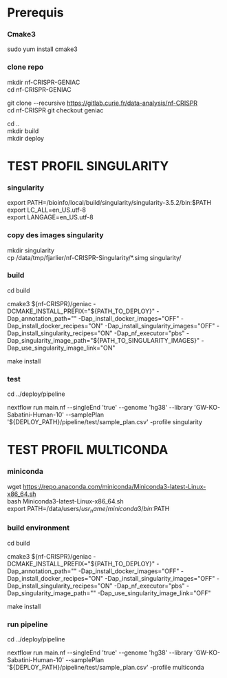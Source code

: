 # Prerequis


### Cmake3
sudo yum install cmake3

### clone repo 
mkdir nf-CRISPR-GENIAC  
cd nf-CRISPR-GENIAC  

git clone --recursive https://gitlab.curie.fr/data-analysis/nf-CRISPR  
cd nf-CRISPR
git checkout geniac  

cd ..  
mkdir build  
mkdir deploy  

#   TEST PROFIL SINGULARITY
 

### singularity
export PATH=/bioinfo/local/build/singularity/singularity-3.5.2/bin:$PATH  
export LC_ALL=en_US.utf-8  
export LANGAGE=en_US.utf-8  

### copy des images singularity  
mkdir singularity  
cp /data/tmp/fjarlier/nf-CRISPR-Singularity/*.simg singularity/  

### build 

cd build  

cmake3 ${nf-CRISPR}/geniac -DCMAKE_INSTALL_PREFIX="${PATH_TO_DEPLOY}" -Dap_annotation_path="" -Dap_install_docker_images="OFF" -Dap_install_docker_recipes="ON" -Dap_install_singularity_images="OFF" -Dap_install_singularity_recipes="ON" -Dap_nf_executor="pbs" -Dap_singularity_image_path="${PATH_TO_SINGULARITY_IMAGES}" -Dap_use_singularity_image_link="ON"  

make install  

### test
cd ../deploy/pipeline  

nextflow run main.nf --singleEnd 'true' --genome 'hg38' --library 'GW-KO-Sabatini-Human-10' --samplePlan '${DEPLOY_PATH}/pipeline/test/sample_plan.csv' -profile singularity


#   TEST PROFIL MULTICONDA


### miniconda
wget https://repo.anaconda.com/miniconda/Miniconda3-latest-Linux-x86_64.sh  
bash Miniconda3-latest-Linux-x86_64.sh  
export PATH=/data/users/${usr_name}/miniconda3/bin:$PATH  

### build environment

cd build    

cmake3 ${nf-CRISPR}/geniac -DCMAKE_INSTALL_PREFIX="${PATH_TO_DEPLOY}" -Dap_annotation_path="" -Dap_install_docker_images="OFF" -Dap_install_docker_recipes="ON" -Dap_install_singularity_images="OFF" -Dap_install_singularity_recipes="ON" -Dap_nf_executor="pbs" -Dap_singularity_image_path="" -Dap_use_singularity_image_link="OFF"  

make install  

### run pipeline

cd ../deploy/pipeline  

nextflow run main.nf --singleEnd 'true' --genome 'hg38' --library 'GW-KO-Sabatini-Human-10' --samplePlan '${DEPLOY_PATH}/pipeline/test/sample_plan.csv' -profile multiconda




